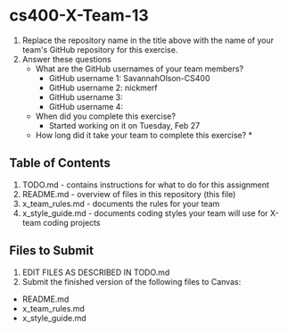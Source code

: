 # cs400-X-Team-13

1. Replace the repository name in the title above with the name of your team's GitHub repository for this exercise.
2. Answer these questions
   * What are the GitHub usernames of your team members?
       * GitHub username 1: SavannahOlson-CS400
       * GitHub username 2: nickmerf
       * GitHub username 3:
       * GitHub username 4:
   * When did you complete this exercise? 
       * Started working on it on Tuesday, Feb 27
   * How long did it take your team to complete this exercise? 
       * 

## Table of Contents

1. TODO.md - contains instructions for what to do for this assignment
2. README.md - overview of files in this repository (this file)
3. x_team_rules.md - documents the rules for your team
4. x_style_guide.md - documents coding styles your team will use for X-team coding projects

## Files to Submit

1. EDIT FILES AS DESCRIBED IN TODO.md
2. Submit the finished version of the following files to Canvas:

* README.md
* x_team_rules.md
* x_style_guide.md
